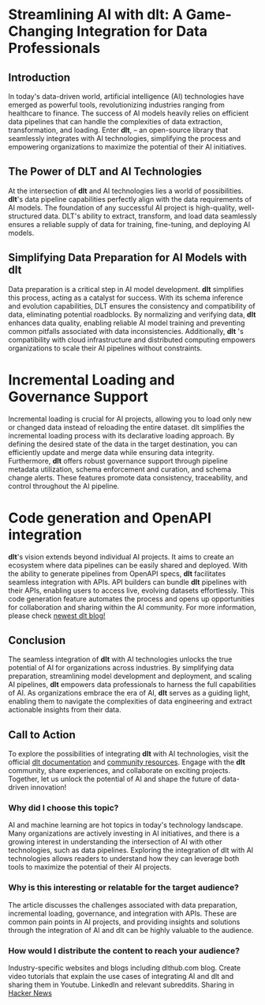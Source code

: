 # Streamlining AI with dlt: A Game-Changing Integration for Data Professionals

## Introduction
In today's data-driven world, artificial intelligence (AI) technologies have emerged as powerful tools, revolutionizing industries ranging from healthcare to finance. The success of AI models heavily relies on efficient data pipelines that can handle the complexities of data extraction, transformation, and loading. Enter **dlt**, – an open-source library that seamlessly integrates with AI technologies, simplifying the process and empowering organizations to maximize the potential of their AI initiatives.

## The Power of DLT and AI Technologies
At the intersection of **dlt** and AI technologies lies a world of possibilities. **dlt**'s data pipeline capabilities perfectly align with the data requirements of AI models. The foundation of any successful AI project is high-quality, well-structured data. DLT's ability to extract, transform, and load data seamlessly ensures a reliable supply of data for training, fine-tuning, and deploying AI models.

## Simplifying Data Preparation for AI Models with dlt
Data preparation is a critical step in AI model development. **dlt** simplifies this process, acting as a catalyst for success. With its schema inference and evolution capabilities, DLT ensures the consistency and compatibility of data, eliminating potential roadblocks. By normalizing and verifying data, **dlt** enhances data quality, enabling reliable AI model training and preventing common pitfalls associated with data inconsistencies. Additionally, **dlt** 's compatibility with cloud infrastructure and distributed computing empowers organizations to scale their AI pipelines without constraints.

# Incremental Loading and Governance Support
Incremental loading is crucial for AI projects, allowing you to load only new or changed data instead of reloading the entire dataset. dlt simplifies the incremental loading process with its declarative loading approach. By defining the desired state of the data in the target destination, you can efficiently update and merge data while ensuring data integrity. Furthermore, **dlt** offers robust governance support through pipeline metadata utilization, schema enforcement and curation, and schema change alerts. These features promote data consistency, traceability, and control throughout the AI pipeline. 

# Code generation and OpenAPI integration 
**dlt**'s vision extends beyond individual AI projects. It aims to create an ecosystem where data pipelines can be easily shared and deployed. With the ability to generate pipelines from OpenAPI specs, **dlt** facilitates seamless integration with APIs. API builders can bundle **dlt** pipelines with their APIs, enabling users to access live, evolving datasets effortlessly. This code generation feature automates the process and opens up opportunities for collaboration and sharing within the AI community. For more information, please check [newest dlt blog!](https://dlthub.com/docs/blog/open-api-spec-for-dlt-init)

## Conclusion
The seamless integration of **dlt** with AI technologies unlocks the true potential of AI for organizations across industries. By simplifying data preparation, streamlining model development and deployment, and scaling AI pipelines, **dlt** empowers data professionals to harness the full capabilities of AI. As organizations embrace the era of AI, **dlt** serves as a guiding light, enabling them to navigate the complexities of data engineering and extract actionable insights from their data.

## Call to Action
To explore the possibilities of integrating **dlt** with AI technologies, visit the official [dlt documentation](https://dlthub.com/) and [community resources](https://dlthub-community.slack.com/join/shared_invite/zt-1slox199h-HAE7EQoXmstkP_bTqal65g#/shared-invite/email). Engage with the **dlt** community, share experiences, and collaborate on exciting projects. Together, let us unlock the potential of AI and shape the future of data-driven innovation!


### Why did I choose this topic?

AI and machine learning are hot topics in today's technology landscape. Many organizations are actively investing in AI initiatives, and there is a growing interest in understanding the intersection of AI with other technologies, such as data pipelines. Exploring the integration of dlt with AI technologies allows readers to understand how they can leverage both tools to maximize the potential of their AI projects.

### Why is this interesting or relatable for the target audience?

The article discusses the challenges associated with data preparation, incremental loading, governance, and integration with APIs. These are common pain points in AI projects, and providing insights and solutions through the integration of AI and dlt can be highly valuable to the audience.

### How would I distribute the content to reach your audience?

Industry-specific websites and blogs including dlthub.com blog.
Create video tutorials that explain the use cases of integrating AI and dlt and sharing them in Youtube.
LinkedIn and relevant subreddits.
Sharing in [Hacker News](https://news.ycombinator.com/)